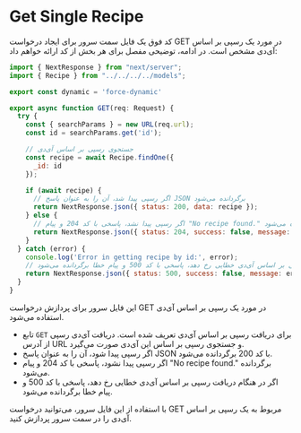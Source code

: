# Get Single Recipe

کد فوق یک فایل سمت سرور برای ایجاد درخواست GET در مورد یک رسپی بر اساس آی‌دی مشخص است. در ادامه، توضیحی مفصل برای هر بخش از کد ارائه خواهم داد:

```javascript
import { NextResponse } from "next/server";
import { Recipe } from "../../../../models";

export const dynamic = 'force-dynamic'

export async function GET(req: Request) {
  try {
    const { searchParams } = new URL(req.url);
    const id = searchParams.get('id');

    // جستجوی رسپی بر اساس آی‌دی
    const recipe = await Recipe.findOne({
      _id: id
    });

    if (await recipe) {
      // اگر رسپی پیدا شد، آن را به عنوان پاسخ JSON برگردانده می‌شود
      return NextResponse.json({ status: 200, data: recipe });
    } else {
      // اگر رسپی پیدا نشد، پاسخی با کد 204 و پیام "No recipe found." برگردانده می‌شود
      return NextResponse.json({ status: 204, success: false, message: 'No recipe found.' });
    }
  } catch (error) {
    console.log('Error in getting recipe by id:', error);
    // اگر در هنگام دریافت رسپی بر اساس آی‌دی خطایی رخ دهد، پاسخی با کد 500 و پیام خطا برگردانده می‌شود
    return NextResponse.json({ status: 500, success: false, message: error });
  }
}
```

این فایل سرور برای پردازش درخواست GET در مورد یک رسپی بر اساس آی‌دی استفاده می‌شود.

- تابع `GET` برای دریافت رسپی بر اساس آی‌دی تعریف شده است. دریافت آی‌دی رسپی از آدرس URL و جستجوی رسپی بر اساس این آی‌دی صورت می‌گیرد.
- اگر رسپی پیدا شود، آن را به عنوان پاسخ JSON با کد 200 برگردانده می‌شود.
- اگر رسپی پیدا نشود، پاسخی با کد 204 و پیام "No recipe found." برگردانده می‌شود.
- اگر در هنگام دریافت رسپی بر اساس آی‌دی خطایی رخ دهد، پاسخی با کد 500 و پیام خطا برگردانده می‌شود.

با استفاده از این فایل سرور، می‌توانید درخواست GET مربوط به یک رسپی بر اساس آی‌دی را در سمت سرور پردازش کنید.
